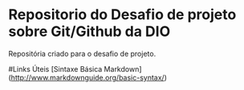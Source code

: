 # Repositorio do Desafio de projeto sobre Git/Github da DIO
Repositória criado para o desafio de projeto.

#Links Úteis
[Sintaxe Básica Markdown] (http://www.markdownguide.org/basic-syntax/)
